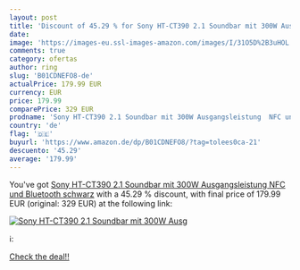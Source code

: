 ```yaml
---
layout: post
title: 'Discount of 45.29 % for Sony HT-CT390 2.1 Soundbar mit 300W Ausg'
date: 
image: 'https://images-eu.ssl-images-amazon.com/images/I/31O5D%2B3uHOL._SL200_.jpg'
comments: true
category: ofertas
author: ring
slug: 'B01CDNEFO8-de'
actualPrice: 179.99 EUR
currency: EUR
price: 179.99
comparePrice: 329 EUR
prodname: 'Sony HT-CT390 2.1 Soundbar mit 300W Ausgangsleistung  NFC und Bluetooth  schwarz'
country: 'de'
flag: '🇩🇪'
buyurl: 'https://www.amazon.de/dp/B01CDNEFO8/?tag=tolees0ca-21'
descuento: '45.29'
average: '179.99'
---
```


You've got [Sony HT-CT390 2.1 Soundbar mit 300W Ausgangsleistung  NFC und Bluetooth  schwarz](https://www.amazon.de/dp/B01CDNEFO8/?tag=tolees0ca-21) with a  45.29 % discount, with final price of 179.99 EUR (original: 329 EUR) at the following link:

[![Sony HT-CT390 2.1 Soundbar mit 300W Ausg](https://images-eu.ssl-images-amazon.com/images/I/31O5D%2B3uHOL._SL200_.jpg)](https://www.amazon.de/dp/B01CDNEFO8/?tag=tolees0ca-21)

ℹ️:


[Check the deal!!](https://www.amazon.de/dp/B01CDNEFO8/?tag=tolees0ca-21)
